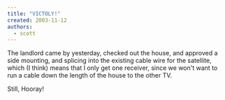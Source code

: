```yaml
---
title: "VICTOLY!"
created: 2003-11-12
authors:
  - scott
---
```


The landlord came by yesterday, checked out the house, and approved a side mounting, and splicing into the existing cable wire for the satellite, which (I think) means that I only get one receiver, since we won't want to run a cable down the length of the house to the other TV.

Still, Hooray!
